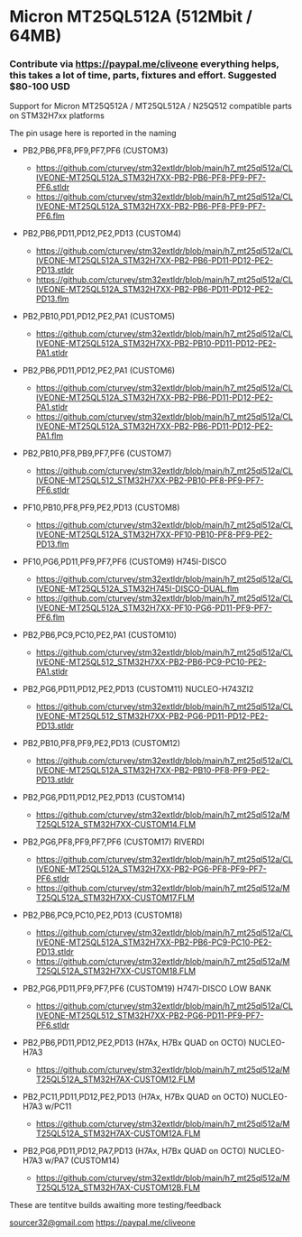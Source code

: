 # Micron MT25QL512A (512Mbit / 64MB)
### Contribute via   https://paypal.me/cliveone  everything helps, this takes a lot of time, parts, fixtures and effort. Suggested $80-100 USD

Support for Micron MT25Q512A / MT25QL512A / N25Q512 compatible parts on STM32H7xx platforms

The pin usage here is reported in the naming

 * PB2,PB6,PF8,PF9,PF7,PF6 (CUSTOM3)
   * https://github.com/cturvey/stm32extldr/blob/main/h7_mt25ql512a/CLIVEONE-MT25QL512A_STM32H7XX-PB2-PB6-PF8-PF9-PF7-PF6.stldr
   * https://github.com/cturvey/stm32extldr/blob/main/h7_mt25ql512a/CLIVEONE-MT25QL512A_STM32H7XX-PB2-PB6-PF8-PF9-PF7-PF6.flm
   
 * PB2,PB6,PD11,PD12,PE2,PD13 (CUSTOM4)
   * https://github.com/cturvey/stm32extldr/blob/main/h7_mt25ql512a/CLIVEONE-MT25QL512A_STM32H7XX-PB2-PB6-PD11-PD12-PE2-PD13.stldr
   * https://github.com/cturvey/stm32extldr/blob/main/h7_mt25ql512a/CLIVEONE-MT25QL512A_STM32H7XX-PB2-PB6-PD11-PD12-PE2-PD13.flm

 * PB2,PB10,PD1,PD12,PE2,PA1 (CUSTOM5)
   * https://github.com/cturvey/stm32extldr/blob/main/h7_mt25ql512a/CLIVEONE-MT25QL512A_STM32H7XX-PB2-PB10-PD11-PD12-PE2-PA1.stldr
   
 * PB2,PB6,PD11,PD12,PE2,PA1 (CUSTOM6)
   * https://github.com/cturvey/stm32extldr/blob/main/h7_mt25ql512a/CLIVEONE-MT25QL512A_STM32H7XX-PB2-PB6-PD11-PD12-PE2-PA1.stldr
   * https://github.com/cturvey/stm32extldr/blob/main/h7_mt25ql512a/CLIVEONE-MT25QL512A_STM32H7XX-PB2-PB6-PD11-PD12-PE2-PA1.flm

 * PB2,PB10,PF8,PB9,PF7,PF6 (CUSTOM7)
   * https://github.com/cturvey/stm32extldr/blob/main/h7_mt25ql512a/CLIVEONE-MT25QL512_STM32H7XX-PB2-PB10-PF8-PF9-PF7-PF6.stldr

 * PF10,PB10,PF8,PF9,PE2,PD13 (CUSTOM8)
   * https://github.com/cturvey/stm32extldr/blob/main/h7_mt25ql512a/CLIVEONE-MT25QL512A_STM32H7XX-PF10-PB10-PF8-PF9-PE2-PD13.flm

 * PF10,PG6,PD11,PF9,PF7,PF6 (CUSTOM9) H745I-DISCO
   * https://github.com/cturvey/stm32extldr/blob/main/h7_mt25ql512a/CLIVEONE-MT25QL512A_STM32H745I-DISCO-DUAL.flm
   * https://github.com/cturvey/stm32extldr/blob/main/h7_mt25ql512a/CLIVEONE-MT25QL512A_STM32H7XX-PF10-PG6-PD11-PF9-PF7-PF6.flm

 * PB2,PB6,PC9,PC10,PE2,PA1 (CUSTOM10)
   * https://github.com/cturvey/stm32extldr/blob/main/h7_mt25ql512a/CLIVEONE-MT25QL512_STM32H7XX-PB2-PB6-PC9-PC10-PE2-PA1.stldr

 * PB2,PG6,PD11,PD12,PE2,PD13 (CUSTOM11) NUCLEO-H743ZI2
   * https://github.com/cturvey/stm32extldr/blob/main/h7_mt25ql512a/CLIVEONE-MT25QL512_STM32H7XX-PB2-PG6-PD11-PD12-PE2-PD13.stldr
 
 * PB2,PB10,PF8,PF9,PE2,PD13 (CUSTOM12)
   * https://github.com/cturvey/stm32extldr/blob/main/h7_mt25ql512a/CLIVEONE-MT25QL512A_STM32H7XX-PB2-PB10-PF8-PF9-PE2-PD13.stldr

 * PB2,PG6,PD11,PD12,PE2,PD13 (CUSTOM14)
   * https://github.com/cturvey/stm32extldr/blob/main/h7_mt25ql512a/MT25QL512A_STM32H7XX-CUSTOM14.FLM

 * PB2,PG6,PF8,PF9,PF7,PF6 (CUSTOM17) RIVERDI
   * https://github.com/cturvey/stm32extldr/blob/main/h7_mt25ql512a/CLIVEONE-MT25QL512A_STM32H7XX-PB2-PG6-PF8-PF9-PF7-PF6.stldr
   * https://github.com/cturvey/stm32extldr/blob/main/h7_mt25ql512a/MT25QL512A_STM32H7XX-CUSTOM17.FLM
   
 * PB2,PB6,PC9,PC10,PE2,PD13 (CUSTOM18)
   * https://github.com/cturvey/stm32extldr/blob/main/h7_mt25ql512a/CLIVEONE-MT25QL512A_STM32H7XX-PB2-PB6-PC9-PC10-PE2-PD13.stldr
   * https://github.com/cturvey/stm32extldr/blob/main/h7_mt25ql512a/MT25QL512A_STM32H7XX-CUSTOM18.FLM
   
 * PB2,PG6,PD11,PF9,PF7,PF6 (CUSTOM19) H747I-DISCO LOW BANK
   * https://github.com/cturvey/stm32extldr/blob/main/h7_mt25ql512a/CLIVEONE-MT25QL512_STM32H7XX-PB2-PG6-PD11-PF9-PF7-PF6.stldr

 * PB2,PB6,PD11,PD12,PE2,PD13 (H7Ax, H7Bx QUAD on OCTO) NUCLEO-H7A3
   * https://github.com/cturvey/stm32extldr/blob/main/h7_mt25ql512a/MT25QL512A_STM32H7AX-CUSTOM12.FLM

 * PB2,PC11,PD11,PD12,PE2,PD13 (H7Ax, H7Bx QUAD on OCTO) NUCLEO-H7A3 w/PC11
   * https://github.com/cturvey/stm32extldr/blob/main/h7_mt25ql512a/MT25QL512A_STM32H7AX-CUSTOM12A.FLM

 * PB2,PG6,PD11,PD12,PA7,PD13 (H7Ax, H7Bx QUAD on OCTO) NUCLEO-H7A3 w/PA7 (CUSTOM14)
   * https://github.com/cturvey/stm32extldr/blob/main/h7_mt25ql512a/MT25QL512A_STM32H7AX-CUSTOM12B.FLM

These are tentitve builds awaiting more testing/feedback

 sourcer32@gmail.com
 https://paypal.me/cliveone
